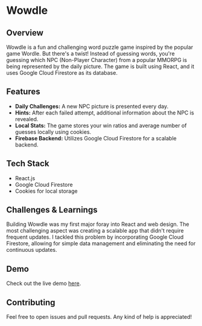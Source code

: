 # Wowdle 

## Overview

Wowdle is a fun and challenging word puzzle game inspired by the popular game Wordle. But there's a twist! Instead of guessing words, you're guessing which NPC (Non-Player Character) from a popular MMORPG is being represented by the daily picture. The game is built using React, and it uses Google Cloud Firestore as its database.

## Features 

- **Daily Challenges:** A new NPC picture is presented every day.
- **Hints:** After each failed attempt, additional information about the NPC is revealed.
- **Local Stats:** The game stores your win ratios and average number of guesses locally using cookies.
- **Firebase Backend:** Utilizes Google Cloud Firestore for a scalable backend.

## Tech Stack 

- React.js
- Google Cloud Firestore
- Cookies for local storage

## Challenges & Learnings 

Building Wowdle was my first major foray into React and web design. The most challenging aspect was creating a scalable app that didn't require frequent updates. I tackled this problem by incorporating Google Cloud Firestore, allowing for simple data management and eliminating the need for continuous updates.

## Demo 

Check out the live demo [here](https://wowdle.web.app).

## Contributing 

Feel free to open issues and pull requests. Any kind of help is appreciated!
